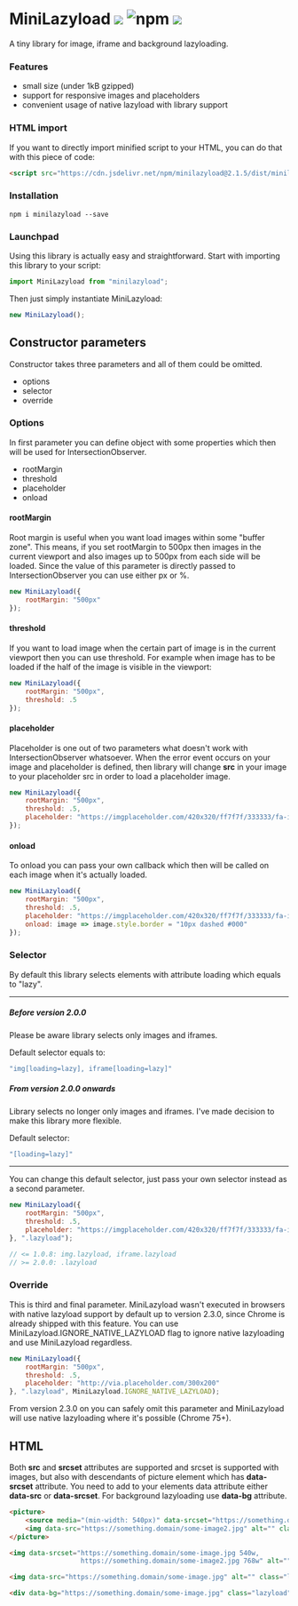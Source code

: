 # MiniLazyload [![](https://data.jsdelivr.com/v1/package/npm/minilazyload/badge?style=rounded)](https://www.jsdelivr.com/package/npm/minilazyload) ![npm](https://img.shields.io/npm/dm/minilazyload) ![](https://img.badgesize.io/velociraptorcze/minilazyload/master/dist/minilazyload.min.js.svg?compression=gzip)

A tiny library for image, iframe and background lazyloading.

### Features

- small size (under 1kB gzipped)
- support for responsive images and placeholders
- convenient usage of native lazyload with library support

### HTML import

If you want to directly import minified script to your HTML, you can do that with this piece of code:

```html
<script src="https://cdn.jsdelivr.net/npm/minilazyload@2.1.5/dist/minilazyload.min.js"></script>
```

### Installation

```
npm i minilazyload --save
```

### Launchpad

Using this library is actually easy and straightforward. Start with importing this library to your script:

```js
import MiniLazyload from "minilazyload";
```

Then just simply instantiate MiniLazyload:

```js
new MiniLazyload();
```

## Constructor parameters

Constructor takes three parameters and all of them could be omitted.

- options
- selector
- override

### Options

In first parameter you can define object with some properties which then will be used for IntersectionObserver.

- rootMargin
- threshold
- placeholder
- onload

#### rootMargin

Root margin is useful when you want load images within some "buffer zone". This means, if you set rootMargin to 500px
then images in the current viewport and also images up to 500px from each side will be loaded. 
Since the value of this parameter is directly passed to IntersectionObserver you can use either px or %.

```js
new MiniLazyload({
    rootMargin: "500px"
});
```

#### threshold

If you want to load image when the certain part of image is in the current viewport then you can use threshold.
For example when image has to be loaded if the half of the image is visible in the viewport:

```js
new MiniLazyload({
    rootMargin: "500px",
    threshold: .5
});
```

#### placeholder

Placeholder is one out of two parameters what doesn't work with IntersectionObserver whatsoever. When the error event occurs
on your image and placeholder is defined, then library will change **src** in your image to your placeholder src
in order to load a placeholder image.

```js
new MiniLazyload({
    rootMargin: "500px",
    threshold: .5,
    placeholder: "https://imgplaceholder.com/420x320/ff7f7f/333333/fa-image"
});
```

#### onload

To onload you can pass your own callback which then will be called 
on each image when it's actually loaded.

```js
new MiniLazyload({
    rootMargin: "500px",
    threshold: .5,
    placeholder: "https://imgplaceholder.com/420x320/ff7f7f/333333/fa-image"
    onload: image => image.style.border = "10px dashed #000"
});
```

### Selector

By default this library selects elements with attribute loading which equals to "lazy". 
___
##### Before version 2.0.0
Please be aware library selects only images and iframes.

Default selector equals to:

```js
"img[loading=lazy], iframe[loading=lazy]"
```

##### From version 2.0.0 onwards

Library selects no longer only images and iframes.
I've made decision to make this library more flexible.

Default selector:

```js
"[loading=lazy]"
```
___

You can change this default selector, just pass your own selector instead as a second parameter.

```js
new MiniLazyload({
    rootMargin: "500px",
    threshold: .5,
    placeholder: "https://imgplaceholder.com/420x320/ff7f7f/333333/fa-image"
}, ".lazyload"); 

// <= 1.0.8: img.lazyload, iframe.lazyload
// >= 2.0.0: .lazyload
```

### Override

This is third and final parameter. MiniLazyload wasn't executed in browsers with native lazyload support by default up to version 2.3.0,
since Chrome is already shipped with this feature. You can use MiniLazyload.IGNORE_NATIVE_LAZYLOAD flag to ignore native lazyloading and use MiniLazyload regardless.

```js
new MiniLazyload({
    rootMargin: "500px",
    threshold: .5,
    placeholder: "http://via.placeholder.com/300x200"
}, ".lazyload", MiniLazyload.IGNORE_NATIVE_LAZYLOAD);
```

From version 2.3.0 on you can safely omit this parameter and MiniLazyload will use native lazyloading where it's possible (Chrome 75+).

## HTML
Both **src** and **srcset** attributes are supported and srcset is supported with images,
but also with descendants of picture element which has **data-srcset** attribute.
You need to add to your elements data attribute either **data-src** or **data-srcset**.
For background lazyloading use **data-bg** attribute.

```html
<picture>
    <source media="(min-width: 540px)" data-srcset="https://something.domain/some-image.jpg">
    <img data-src="https://something.domain/some-image2.jpg" alt="" class="lazyload">
</picture>
```

```html
<img data-srcset="https://something.domain/some-image.jpg 540w,
                  https://something.domain/some-image2.jpg 768w" alt="" class="lazyload"
```

```html
<img data-src="https://something.domain/some-image.jpg" alt="" class="lazyload">
```

```html
<div data-bg="https://something.domain/some-image.jpg" class="lazyload"></div>
```
